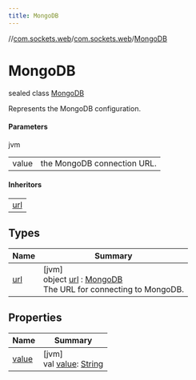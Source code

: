 ```yaml
---
title: MongoDB
---
```

//[com.sockets.web](../../../index.html)/[com.sockets.web](../index.html)/[MongoDB](index.html)



# MongoDB

sealed class [MongoDB](index.html)

Represents the MongoDB configuration.



#### Parameters


jvm

| | |
|---|---|
| value | the MongoDB connection URL. |



#### Inheritors


| |
|---|
| [url](url/index.html) |


## Types


| Name | Summary |
|---|---|
| [url](url/index.html) | [jvm]<br>object [url](url/index.html) : [MongoDB](index.html)<br>The URL for connecting to MongoDB. |


## Properties


| Name | Summary |
|---|---|
| [value](value.html) | [jvm]<br>val [value](value.html): [String](https://kotlinlang.org/api/latest/jvm/stdlib/kotlin/-string/index.html) |

